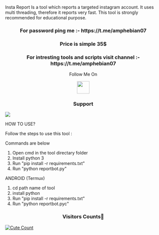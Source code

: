 
Insta Report Is a tool which reports a targeted instagram account. 
It uses multi threading, therefore it reports very fast. 
This tool is strongly recommended for educational purpose.


<h3 align="center">For password ping me :- https://t.me/amphebian07</h3>

<h3 align="center">Price is simple 35$</h3>

<h3 align="center">For intresting tools and scripts visit channel :- https://t.me/amphebian07</h3>

<p align="center">
  Follow Me On
</p>
<p align="center">
  <a href="https://www.youtube.com/watch?v=s-z1Yhs8usQ">
    <img src="https://www.iconsdb.com/icons/preview/red/youtube-4-xxl.png" width="40" height="40">
  </a>
</p>

<h3 align="center">Support</h3><a href="https://t.me/"><img src="https://img.shields.io/badge/Contact%20Owner-red.svg?logo=Telegram"></a>


HOW TO USE?

Follow the steps to use this tool : 

Commands are below

1. Open cmd in the tool directary folder
2. Install python 3
3. Run "pip install -r requirements.txt"
4. Run "python reportbot.py"

ANDROID (Termux)

1. cd path name of tool
2. install python
3. Run "pip install -r requirements.txt" 
4. Run "python reportbot.pyc"



<h3 align="center">Visitors Counts👀</h3>
<a href="https://github.com/Amphebian07/Instagram-Report-Bot"><img alt="Cute Count" 
src="https://count.getloli.com/get/@Insta-Report-Bot?theme=rule34" /></a>
